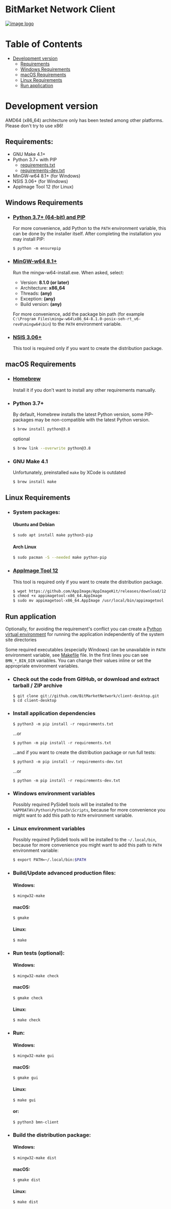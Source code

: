 # BitMarket Network Client

[![image logo]][homepage]

# Table of Contents

- [Development version](#development-version)
    - [Requirements](#requirements)
    - [Windows Requirements](#windows-requirements)
    - [macOS Requirements](#macos-requirements)
    - [Linux Requirements](#linux-requirements)
    - [Run application](#run-application)

# Development version

AMD64 (x86_64) architecture only has been tested among other platforms. Please
don't try to use x86!

## Requirements:

- GNU Make 4.1+
- Python 3.7+ with PIP
    * [requirements.txt](requirements.txt)
    * [requirements-dev.txt](requirements-dev.txt)
- MinGW-w64 8.1+ (for Windows)
- NSIS 3.06+ (for Windows)
- AppImage Tool 12 (for Linux)

## Windows Requirements

- ### [Python 3.7+ (64-bit) and PIP][python download windows]
  For more convenience, add Python to the `PATH` environment variable, this can
  be done by the installer itself. After completing the installation you may
  install PIP:
  ```shell
  $ python -m ensurepip
  ```

- ### [MinGW-w64 8.1+][mingw download]
  Run the mingw-w64-install.exe. When asked, select:
    - Version: **8.1.0 (or later)**
    - Architecture: **x86_64**
    - Threads: **(any)**
    - Exception: **(any)**
    - Build version: **(any)**

  For more convenience, add the package bin path (for example
  `C:\Program Files\mingw-w64\x86_64-8.1.0-posix-seh-rt_v6-rev0\mingw64\bin`) to
  the `PATH` environment variable.

- ### [NSIS 3.06+][nsis download]
  This tool is required only if you want to create the distribution package.

## macOS Requirements

- ### [Homebrew][homebrew download]
  Install it if you don't want to install any other requirements manually.

- ### Python 3.7+
  By default, Homebrew installs the latest Python version, some PIP-packages may
  be non-compatible with the latest Python version.
  ```bash
  $ brew install python@3.8
  ```
  optional
  ```bash
  $ brew link --overwrite python@3.8
  ```

- ### GNU Make 4.1
  Unfortunately, preinstalled `make` by XCode is outdated
  ```bash
  $ brew install make
  ```

## Linux Requirements

- ### System packages:
  #### Ubuntu and Debian
  ```bash
  $ sudo apt install make python3-pip
  ```
  #### Arch Linux
  ```bash
  $ sudo pacman -S --needed make python-pip
  ```

- ### [AppImage Tool 12][appimage download]
  This tool is required only if you want to create the distribution package.
  ```bash
  $ wget https://github.com/AppImage/AppImageKit/releases/download/12/appimagetool-x86_64.AppImage
  $ chmod +x appimagetool-x86_64.AppImage
  $ sudo mv appimagetool-x86_64.AppImage /usr/local/bin/appimagetool
  ```

## Run application

Optionally, for avoiding the requirement's conflict you can create a
[Python virtual environment][python venv] for running the application
independently of the system site directories

Some required executables (especially Windows) can be unavailable in `PATH`
environment variable, see [Makefile](Makefile) file. In the first lines you can
see `BMN_*_BIN_DIR` variables. You can change their values inline or set the
appropriate environment variables.

- ### Check out the code from GitHub, or download and extract tarball / ZIP archive
  ```shell
  $ git clone git://github.com/BitMarketNetwork/client-desktop.git
  $ cd client-desktop
  ```

- ### Install application dependencies
  ```shell
  $ python3 -m pip install -r requirements.txt
  ```
  ...or
  ```shell
  $ python -m pip install -r requirements.txt
  ```
  ...and if you want to create the distribution package or run full tests:
  ```shell
  $ python3 -m pip install -r requirements-dev.txt
  ```
  ...or
  ```shell
  $ python -m pip install -r requirements-dev.txt
  ```

- ### Windows environment variables
  Possibly required PySide6 tools will be installed to the
  `%APPDATA%\Python\Python3x\Scripts`, because for more convenience you might
  want to add this path to `PATH` environment variable.

- ### Linux environment variables
  Possibly required PySide6 tools will be installed to the `~/.local/bin`,
  because for more convenience you might want to add this path to `PATH`
  environment variable:
  ```bash
  $ export PATH=~/.local/bin:$PATH
  ```

- ### Build/Update advanced production files:
  #### Windows:
  ```shell
  $ mingw32-make
  ```
  #### macOS:
  ```shell
  $ gmake
  ```
  #### Linux:
  ```shell
  $ make
  ```

- ### Run tests (optional):
  #### Windows:
  ```shell
  $ mingw32-make check
  ```
  #### macOS:
  ```shell
  $ gmake check
  ```
  #### Linux:
  ```shell
  $ make check
  ```

- ### Run:
  #### Windows:
  ```shell
  $ mingw32-make gui
  ```
  #### macOS:
  ```shell
  $ gmake gui
  ```
  #### Linux:
  ```shell
  $ make gui
  ```
  #### or:
  ```shell
  $ python3 bmn-client
  ```

- ### Build the distribution package:
  #### Windows:
  ```shell
  $ mingw32-make dist
  ```
  #### macOS:
  ```shell
  $ gmake dist
  ```
  #### Linux:
  ```shell
  $ make dist
  ```

[homepage]:
https://bitmarket.network
"BitMarket Network"

[image logo]:
bmnclient/resources/images/logo.svg
"BitMarket Network"

[python download windows]:
https://www.python.org/downloads/windows/
"Download Python"

[mingw download]:
https://sourceforge.net/projects/mingw-w64/files/Toolchains%20targetting%20Win32/Personal%20Builds/mingw-builds/installer/mingw-w64-install.exe
"Download MinGW-w64"

[nsis download]:
https://nsis.sourceforge.io/Download
"Download NSIS"

[python venv]:
https://docs.python.org/3/library/venv.html
"Creation of virtual environments"

[homebrew download]:
https://brew.sh
"Download Homebrew"

[appimage download]:
https://github.com/AppImage/AppImageKit/releases/tag/12
"Download AppImage"
